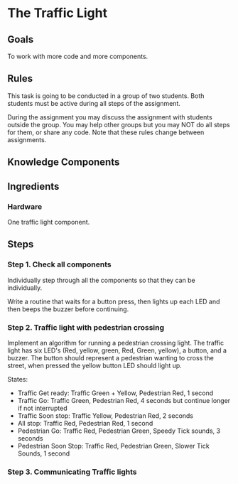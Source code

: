 # The Traffic Light

## Goals
To work with more code and more components.

## Rules

This task is going to be conducted in a group of two students. Both students must be active during all steps of the assignment.

During the assignment you may discuss the assignment with students outside the group. 
You may help other groups but you may NOT do all steps for them, or share any code. Note that these rules change between assignments.

## Knowledge Components


## Ingredients

### Hardware
 One traffic light component.
 
 
 
## Steps


### Step 1. Check all components

Individually step through all the components so that they can be individually. 

Write a routine that waits for a button press, then lights up each LED and then beeps the buzzer before continuing.


### Step 2. Traffic light with pedestrian crossing
Implement an algorithm for running a pedestrian crossing light. The traffic light has six LED's (Red, yellow, green, Red, Green, yellow), a button, and a buzzer. The button should represent a pedestrian wanting to cross the street, when pressed the yellow button LED should light up. 

States:
 * Traffic Get ready: Traffic Green + Yellow, Pedestrian Red, 1 second
 * Traffic Go: Traffic Green, Pedestrian Red, 4 seconds but continue longer if not interrupted
 * Traffic Soon stop: Traffic Yellow, Pedestrian Red, 2 seconds
 * All stop: Traffic Red, Pedestrian Red, 1 second
 * Pedestrian Go: Traffic Red, Pedestrian Green, Speedy Tick sounds, 3 seconds
 * Pedestrian Soon Stop: Traffic Red, Pedestrian Green, Slower Tick Sounds, 1 second
 
 
 ### Step 3. Communicating Traffic lights
 
 
 
